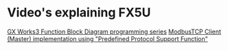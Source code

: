 # Video's explaining FX5U
[GX Works3 Function Block Diagram programming series](https://www.youtube.com/watch?v=yKz_7ZkMKd8)
[ModbusTCP Client (Master) implementation using "Predefined Protocol Support Function"](https://www.youtube.com/watch?v=j3L3iLpU1Wk)